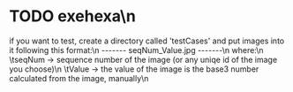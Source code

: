 # TODO exehexa\n
if you want to test, create a directory called 'testCases' and put images into it following this format:\n
------- seqNum_Value.jpg -------\n
where:\n
\tseqNum -> sequence number of the image (or any uniqe id of the image you choose)\n
\tValue -> the value of the image is the base3 number calculated from the image, manually\n
